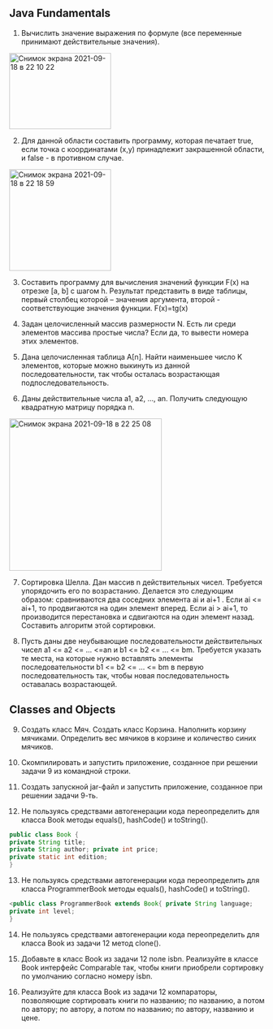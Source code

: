 ## Java Fundamentals

1.  Вычислить значение выражения по формуле (все переменные принимают действительные значения).
<img width="200" height="150" alt="Снимок экрана 2021-09-18 в 22 10 22" src="https://user-images.githubusercontent.com/74743036/133906069-00df4f9e-1ce0-492f-bca8-a546dd040c93.png">

2.  Для данной области составить программу, которая печатает true, если точка с координатами (x,y) принадлежит закрашенной области, и false  - в противном случае.
<img width="200" alt="Снимок экрана 2021-09-18 в 22 18 59" src="https://user-images.githubusercontent.com/74743036/133906200-f4984451-ee78-4b31-8596-a69a98e78d4f.png">

3.   Составить программу для вычисления значений функции F(x) на отрезке [а, b] с шагом h. Результат представить в виде таблицы, первый столбец которой – значения аргумента, второй - соответствующие значения функции.  F(x)=tg(x)

4.   Задан целочисленный массив размерности N. Есть ли среди элементов массива простые числа? Если да, то вывести номера этих элементов.

5.   Дана целочисленная таблица А[n]. Найти наименьшее число K элементов, которые можно выкинуть из данной последовательности, так чтобы осталась возрастающая подпоследовательность.

6.   Даны действительные числа a1, a2, ..., an. Получить следующую квадратную матрицу порядка n.
<img width="300" alt="Снимок экрана 2021-09-18 в 22 25 08" src="https://user-images.githubusercontent.com/74743036/133906325-c4725370-8eb7-4926-924b-a148a1fc2800.png">


7.  Сортировка Шелла. Дан массив n действительных чисел. Требуется упорядочить его по возрастанию. Делается это следующим образом: сравниваются два соседних элемента ai и ai+1 . Если ai <= ai+1, то продвигаются на один элемент вперед. Если ai > ai+1, то производится перестановка и сдвигаются на один элемент назад. Составить алгоритм этой сортировки.

8.  Пусть даны две неубывающие последовательности действительных чисел a1 <= a2 <= ... <=an и b1 <= b2 <= ... <= bm. Требуется указать те места, на которые нужно вставлять элементы последовательности b1 <= b2 <= ... <= bm в первую последовательность так, чтобы новая последовательность оставалась возрастающей.

##  Classes and Objects

9.  Создать класс Мяч. Создать класс Корзина. Наполнить корзину мячиками. Определить вес мячиков в корзине и количество синих мячиков.

10.  Скомпилировать и запустить приложение, созданное при решении задачи 9 из командной строки.

11.  Создать запускной jar-файл и запустить приложение, созданное при решении задачи 9-ть.

12.  Не пользуясь средствами автогенерации кода переопределить для класса Book методы equals(), hashCode() и toString().
```Java
public class Book {
private String title;
private String author; private int price;
private static int edition;
}
```

13. Не пользуясь средствами автогенерации кода переопределить для класса ProgrammerBook методы equals(), hashCode() и toString().
```Java
<public class ProgrammerBook extends Book{ private String language;
private int level;
}
```

14. Не пользуясь средствами автогенерации кода переопределить для класса Book из задачи 12 метод clone().

15. Добавьте в класс Book из задачи 12 поле isbn. Реализуйте в классе Book интерфейс Comparable так, чтобы книги приобрели сортировку по умолчанию согласно номеру isbn.

16. Реализуйте для класса Book из задачи 12 компараторы, позволяющие сортировать книги по названию; по названию, а потом по автору; по автору, а потом по названию; по автору, названию и цене.
